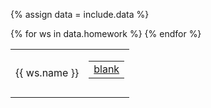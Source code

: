 {% assign data = include.data %}
<table class="asst-table">
{% for ws in data.homework %}
<tr>
	<td>{{ ws.name }}</td>
	<td>
		<table class="inner">
		  <tr>
			    <td><a href="{{ data.home }}/{{ ws.problems }}">blank</a></td>
			</tr>
		</table>
		<div style="padding-bottom: 10px"></div>
	</td>
</tr>
{% endfor %}
</table>

